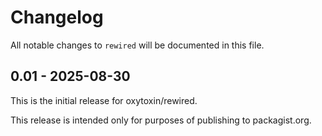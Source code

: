 # Changelog

All notable changes to `rewired` will be documented in this file.

## 0.01 - 2025-08-30

This is the initial release for oxytoxin/rewired.

This release is intended only for purposes of publishing to packagist.org.
